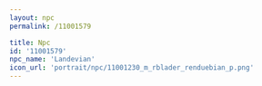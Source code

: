```yaml
---
layout: npc
permalink: /11001579

title: Npc
id: '11001579'
npc_name: 'Landevian'
icon_url: 'portrait/npc/11001230_m_rblader_renduebian_p.png'
---
```

